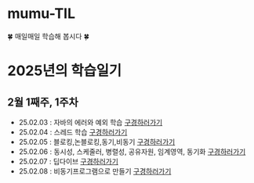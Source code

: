 # mumu-TIL
🍀 매일매일 학습해 봅시다 🍀

# 2025년의 학습일기

## 2월 1째주, 1주차
- 25.02.03 : 자바의 에러와 예외 학습 [구경하러가기](https://github.com/100-hours-a-week/mumu-TIL/blob/main/Feb/25-02-03.md)
- 25.02.04 : 스레드 학습 [구경하러가기](https://github.com/100-hours-a-week/mumu-TIL/blob/main/Feb/25-02-04.md)
- 25.02.05 : 블로킹,논블로킹,동기,비동기 [구경하러가기](https://github.com/100-hours-a-week/mumu-TIL/blob/main/Feb/25-02-05.md)
- 25.02.06 : 동시성, 스케줄러, 병렬성, 공유자원, 임계영역, 동기화 [구경하러가기](https://github.com/100-hours-a-week/mumu-TIL/blob/main/Feb/25-02-06.md)
- 25.02.07 : 딥다이브 [구경하러가기](https://github.com/100-hours-a-week/mumu-TIL/blob/main/Feb/25-02-07.md)
- 25.02.08 : 비동기프로그램으로 만들기 [구경하러가기](https://github.com/100-hours-a-week/mumu-TIL/blob/main/Feb/25-02-08.md)
